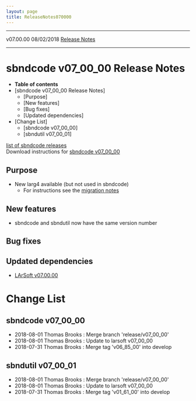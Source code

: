 ```yaml
---
layout: page
title: ReleaseNotes070000
---
```


  ----------- ------------ -- -- ------------------------------------------------------
  v07.00.00   08/02/2018         [Release Notes](ReleaseNotes070000.html)
  ----------- ------------ -- -- ------------------------------------------------------



sbndcode v07\_00\_00 Release Notes
======================================================================================

-   **Table of contents**
-   [sbndcode v07\_00\_00 Release
    Notes]
    -   [Purpose]
    -   [New features]
    -   [Bug fixes]
    -   [Updated dependencies]
-   [Change List]
    -   [sbndcode v07\_00\_00]
    -   [sbndutil v07\_00\_01]

[list of sbndcode
releases](List_of_SBND_code_releases.html)\
Download instructions for [sbndcode
v07\_00\_00](http://scisoft.fnal.gov/scisoft/bundles/sbnd/v07_00_00/sbndcode-v07_00_00.html)



Purpose
----------------------------------

-   New larg4 available (but not used in sbndcode)
    -   For instructions see the [migration
        notes](https://cdcvs.fnal.gov/redmine/projects/larsoft/wiki/LArG4_Migration_Notes)



New features
--------------------------------------------

-   sbndcode and sbndutil now have the same version number



Bug fixes
--------------------------------------



Updated dependencies
------------------------------------------------------------

-   [LArSoft
    v07.00.00](https://cdcvs.fnal.gov/redmine/projects/larsoft/wiki/ReleaseNotes070000)



Change List
==========================================



sbndcode v07\_00\_00
----------------------------------------------------------

-   2018-08-01 Thomas Brooks : Merge branch \'release/v07\_00\_00\'
-   2018-08-01 Thomas Brooks : Update to larsoft v07\_00\_00
-   2018-07-31 Thomas Brooks : Merge tag \'v06\_85\_00\' into develop



sbndutil v07\_00\_01
----------------------------------------------------------

-   2018-08-01 Thomas Brooks : Merge branch \'release/v07\_00\_00\'
-   2018-08-01 Thomas Brooks : Update to larsoft v07\_00\_00
-   2018-07-31 Thomas Brooks : Merge tag \'v01\_61\_00\' into develop
